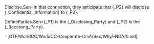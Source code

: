 Disclose.Sen=In that connection, they anticipate that {_P2} will disclose {_Confidential_Information} to {_P2}.

DefineParties.Sen={_P1} is the {_Disclosing_Party} and {_P2} is the {_Receiving_Party}.

=[OTF/WorldCC/WorldCC-Cooperate-CmA/Sec/Why/-NDA/0.md]

